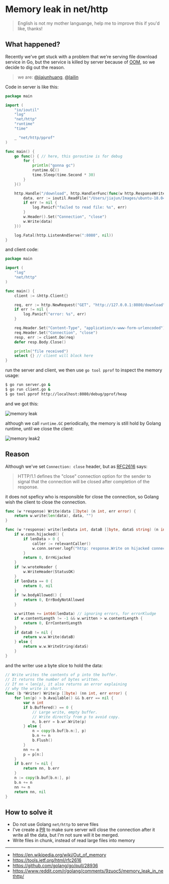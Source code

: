 # Memory leak in net/http

> English is not my mother languange, help me to improve this if you'd like, thanks!

## What happened?

Recently we've get stuck with a problem that we're serving file download service in Go, but the service is killed by server because of
[OOM](https://en.wikipedia.org/wiki/Out_of_memory), so we decide to dig out the reason.

> we are: [@jiajunhuang](/), [@lailin](https://lailin.xyz/)

Code in server is like this:

```go
package main

import (
	"io/ioutil"
	"log"
	"net/http"
	"runtime"
	"time"

	_ "net/http/pprof"
)

func main() {
	go func() { // here, this goroutine is for debug
		for {
			println("gonna gc")
			runtime.GC()
			time.Sleep(time.Second * 30)
		}
	}()

	http.Handle("/download", http.HandlerFunc(func(w http.ResponseWriter, req *http.Request) {
		data, err := ioutil.ReadFile("/Users/jiajun/Images/ubuntu-18.04.1-live-server-amd64.iso")
		if err != nil {
			log.Panicf("failed to read file: %s", err)
		}
		w.Header().Set("Connection", "close")
		w.Write(data)
	}))

	log.Fatal(http.ListenAndServe(":8080", nil))
}
```

and client code:

```go
package main

import (
	"log"
	"net/http"
)

func main() {
	client := &http.Client{}

	req, err := http.NewRequest("GET", "http://127.0.0.1:8080/download", nil)
	if err != nil {
		log.Panicf("error: %s", err)
	}

	req.Header.Set("Content-Type", "application/x-www-form-urlencoded")
	req.Header.Set("Connection", "close")
	resp, err := client.Do(req)
	defer resp.Body.Close()

	println("file received")
	select {} // client will block here
}
```

run the server and client, we then use `go tool pprof` to inspect the memory usage:

```bash
$ go run server.go &
$ go run client.go &
$ go tool pprof http://localhost:8080/debug/pprof/heap
```

and we got this:

![memory leak](./img/net_http_mem_leak_1.svg)

although we call `runtime.GC` periodically, the memory is still hold by Golang runtime, until we close the client:

![memory leak2](./img/net_http_mem_leak_2.svg)

## Reason

Although we've set `Connection: close` header, but as [RFC2616](https://tools.ietf.org/html/rfc2616#page-117) says:

> HTTP/1.1 defines the "close" connection option for the sender to signal that the connection will be closed after completion of the response.

it does not speficy who is responsible for close the connection, so Golang wish the client to close the connection.

```go
func (w *response) Write(data []byte) (n int, err error) {
	return w.write(len(data), data, "")
}

func (w *response) write(lenData int, dataB []byte, dataS string) (n int, err error) {
	if w.conn.hijacked() {
		if lenData > 0 {
			caller := relevantCaller()
			w.conn.server.logf("http: response.Write on hijacked connection from %s (%s:%d)", caller.Function, path.Base(caller.File), caller.Line)
		}
		return 0, ErrHijacked
	}
	if !w.wroteHeader {
		w.WriteHeader(StatusOK)
	}
	if lenData == 0 {
		return 0, nil
	}
	if !w.bodyAllowed() {
		return 0, ErrBodyNotAllowed
	}

	w.written += int64(lenData) // ignoring errors, for errorKludge
	if w.contentLength != -1 && w.written > w.contentLength {
		return 0, ErrContentLength
	}
	if dataB != nil {
		return w.w.Write(dataB)
	} else {
		return w.w.WriteString(dataS)
	}
}
```

and the writer use a byte slice to hold the data:

```go
// Write writes the contents of p into the buffer.
// It returns the number of bytes written.
// If nn < len(p), it also returns an error explaining
// why the write is short.
func (b *Writer) Write(p []byte) (nn int, err error) {
	for len(p) > b.Available() && b.err == nil {
		var n int
		if b.Buffered() == 0 {
			// Large write, empty buffer.
			// Write directly from p to avoid copy.
			n, b.err = b.wr.Write(p)
		} else {
			n = copy(b.buf[b.n:], p)
			b.n += n
			b.Flush()
		}
		nn += n
		p = p[n:]
	}
	if b.err != nil {
		return nn, b.err
	}
	n := copy(b.buf[b.n:], p)
	b.n += n
	nn += n
	return nn, nil
}
```

## How to solve it

- Do not use Golang `net/http` to serve files
- I've create a [PR](https://github.com/golang/go/pull/28936) to make sure server will close the connection after it write
all the data, but I'm not sure will it be merged.
- Write files in chunk, instead of read large files into memory

-----

- https://en.wikipedia.org/wiki/Out_of_memory
- https://tools.ietf.org/html/rfc2616
- https://github.com/golang/go/pull/28936
- https://www.reddit.com/r/golang/comments/9zuoc5/memory_leak_in_nethttp/
